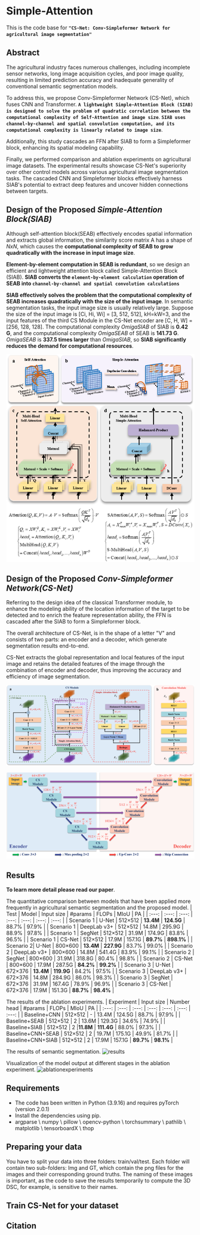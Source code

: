 # Simple-Attention
This is the code base for **`"CS-Net: Conv-Simpleformer Network for agricultural image segmentation"`**

## Abstract
The agricultural industry faces numerous challenges, including incomplete sensor networks, long image acquisition cycles, and poor image quality, resulting in limited prediction accuracy and inadequate generality of conventional semantic segmentation models. 

To address this, we propose Conv-Simpleformer Network (CS-Net), which fuses CNN and Transformer. **`A lightweight Simple-Attention Block (SIAB) is designed to solve the problem of quadratic correlation between the computational complexity of Self-Attention and image size`**. **`SIAB uses channel-by-channel and spatial convolution computation, and its computational complexity is linearly related to image size`**. 

Additionally, this study cascades an FFN after SIAB to form a Simpleformer block, enhancing its spatial modeling capability. 

Finally, we performed comparison and ablation experiments on agricultural image datasets. The experimental results showcase CS-Net's superiority over other control models across various agricultural image segmentation tasks. The cascaded CNN and Simpleformer blocks effectively harness SIAB's potential to extract deep features and uncover hidden connections between targets.

## Design of the Proposed *Simple-Attention Block(SIAB)*
Although self-attention block(SEAB) effectively encodes spatial information and extracts global information, the similarity score matrix A has a shape of *NxN*, which causes the **computational complexity of SEAB to grow quadratically with the increase in input image size**.

**Element-by-element computation in SEAB is redundant**, so we design an efficient and lightweight attention block called Simple-Attention Block (SIAB). **SIAB converts the `element-by-element calculation` operation of SEAB into `channel-by-channel and spatial convolution calculations`**

**SIAB effectively solves the problem that the computational complexity of SEAB increases quadratically with the size of the input image**. In semantic segmentation tasks, the input image size is usually relatively large. Suppose the size of the input image is [Ci, Hi, Wi] = [3, 512, 512], kH=kW=3, and the input features of the third CS Module in the CS-Net encoder are [C, H, W] = [256, 128, 128]. The computational complexity *OmigaSIAB* of SIAB is **0.42 G**, and the computational complexity *OmigaSEAB* of SEAB is **141.73 G**. *OmigaSEAB* is **337.5 times larger** than *OmigaSIAB*, so **SIAB significantly reduces the demand for computational resources**.


![computationalcomplexity](figures/computationalcomplexity.png)


## Design of the Proposed *Conv-Simpleformer Network(CS-Net)*
Referring to the design idea of the classical Transformer module, to enhance the modeling ability of the location information of the target to be detected and to enrich the feature representation ability, the FFN is cascaded after the SIAB to form a Simpleformer block.

The overall architecture of CS-Net, is in the shape of a letter "V" and consists of two parts: an encoder and a decoder, which generate segmentation results end-to-end.

CS-Net extracts the global representation and local features of the input image and retains the detailed features of the image through the combination of encoder and decoder, thus improving the accuracy and efficiency of image segmentation.

![csmodule](figures/csmodule.png)

![structure](figures/structure.png)

## Results
**To learn more detail please read our paper**.

The quantitative comparison between models that have been applied more frequently in agricultural semantic segmentation and the proposed model.
| Test  | Model | Input size | #params | FLOPs | MIoU | PA |
| :---: | :---: | :---: | :---: | :---: | :---: | :---: |
| Scenario 1 | U-Net | 512×512 | **13.4M** | **124.5G** | 88.7% | 97.9% |
| Scenario 1 | DeepLab v3+ | 512×512 | 14.8M | 295.9G | 88.9% | 97.8% | 
| Scenario 1 | SegNet | 512×512 | 31.9M | 174.9G | 83.8% | 96.5% | 
| Scenario 1 | CS-Net | 512×512 | 17.9M | 157.1G | **89.7%** | **898.1%** | 
| Scenario 2| U-Net | 800×600 | **13.4M** | **227.9G** | 83.7% | 99.0% |
| Scenario 2 | DeepLab v3+ | 800×600 | 14.8M | 541.4G | 83.9% | 99.1% | 
| Scenario 2 | SegNet | 800×600 | 31.9M | 318.8G | 80.4% | 98.8% | 
| Scenario 2 | CS-Net | 800×600 | 17.9M | 287.5G | **84.2%** | **99.2%** | 
| Scenario 3 | U-Net | 672×376 | **13.4M** | **119.9G** | 84.2% | 97.5% |
| Scenario 3 | DeepLab v3+ | 672×376 | 14.8M | 284.9G | 86.0% | 98.3% | 
| Scenario 3 | SegNet | 672×376 | 31.9M | 167.4G | 78.9% | 96.9% | 
| Scenario 3 | CS-Net | 672×376 | 17.9M | 151.3G | **88.7%** | **98.4%** | 

The results of the ablation experiments.
| Experiment | Input size | Number head | #params | FLOPs | MIoU | PA |
| :---: | :---: | :---: | :---: | :---: | :---: | :---: |
| Baseline+CNN | 512×512 | - | 13.4M | 124.5G | 88.7% | 97.9% |
| Baseline+SEAB | 512×512 | 2 | 13.6M | 129.3G | 34.6% | 74.9% | 
| Baseline+SIAB | 512×512 | 2 |**11.8M** | **111.4G** | 88.0% | 97.3% | 
| Baseline+CNN+SEAB | 512×512 | 2 | 19.7M | 175.1G | 49.9% | 81.7% | 
| Baseline+CNN+SIAB | 512×512 | 2 | 17.9M | 157.1G | **89.7%** | **98.1%** |

The results of semantic segmentation.
![results](figures/results.png)

Visualization of the model output at different stages in the ablation experiment.
![ablationexperiments](figures/ablationexperiments.png)


## Requirements
- The code has been written in Python (3.9.16) and requires pyTorch (version 2.0.1)
- Install the dependencies using pip.
- argparse \ numpy \ pillow \ opencv-python \ torchsummary \ pathlib \ matplotlib \ tensorboardX \ thop

## Preparing your data
You have to split your data into three folders: train/val/test. Each folder will contain two sub-folders: Img and GT, which contain the png files for the images and their corresponding ground truths. The naming of these images is important, as the code to save the results temporarily to compute the 3D DSC, for example, is sensitive to their names.

## Train CS-Net for your dataset


## Citation
